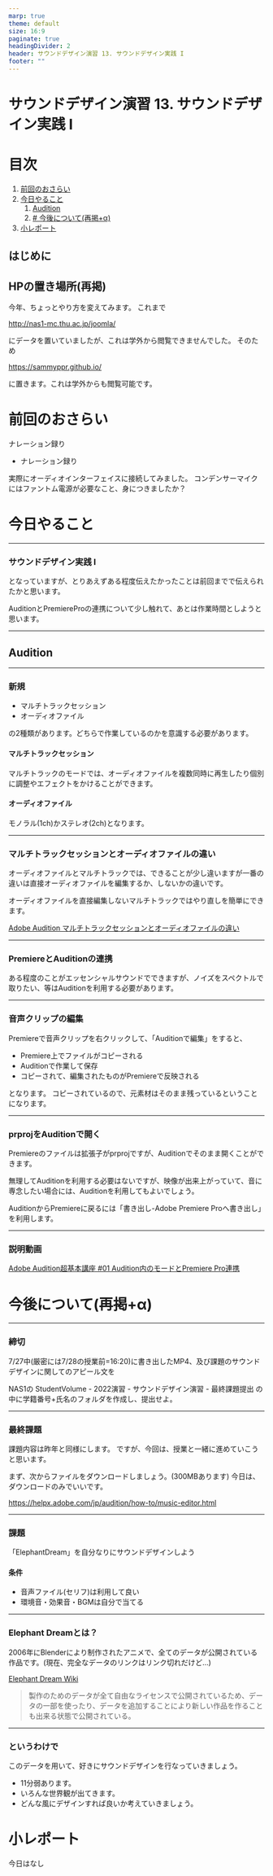 ```yaml
---
marp: true
theme: default
size: 16:9
paginate: true
headingDivider: 2
header: サウンドデザイン演習 13. サウンドデザイン実践 I
footer: ""
---
```


# サウンドデザイン演習  13. サウンドデザイン実践 I<!-- omit in toc -->

# 目次<!-- omit in toc -->

1. [前回のおさらい](#前回のおさらい)
2. [今日やること](#今日やること)
   1. [Audition](#audition)
   2. [# 今後について(再掲+α)](#-今後について再掲α)
3. [小レポート](#小レポート)




## はじめに

## HPの置き場所(再掲)

今年、ちょっとやり方を変えてみます。
これまで

http://nas1-mc.thu.ac.jp/joomla/

にデータを置いていましたが、これは学外から閲覧できませんでした。
そのため

https://sammyppr.github.io/

に置きます。これは学外からも閲覧可能です。

# 前回のおさらい
ナレーション録り

- ナレーション録り

実際にオーディオインターフェイスに接続してみました。
コンデンサーマイクにはファントム電源が必要なこと、身につきましたか？



# 今日やること

---
### サウンドデザイン実践 I
となっていますが、とりあえずある程度伝えたかったことは前回までで伝えられたかと思います。

AuditionとPremiereProの連携について少し触れて、あとは作業時間としようと思います。

---
## Audition

---
### 新規
- マルチトラックセッション
- オーディオファイル

の2種類があります。どちらで作業しているのかを意識する必要があります。
#### マルチトラックセッション
マルチトラックのモードでは、オーディオファイルを複数同時に再生したり個別に調整やエフェクトをかけることができます。

#### オーディオファイル
モノラル(1ch)かステレオ(2ch)となります。

---
### マルチトラックセッションとオーディオファイルの違い
オーディオファイルとマルチトラックでは、できることが少し違いますが一番の違いは直接オーディオファイルを編集するか、しないかの違いです。

オーディオファイルを直接編集しないマルチトラックではやり直しを簡単にできます。

[Adobe Audition マルチトラックセッションとオーディオファイルの違い](https://hamutane.com/sound/adobe-audition-multitrack-audiofile/)

---
### PremiereとAuditionの連携
ある程度のことがエッセンシャルサウンドでできますが、ノイズをスペクトルで取りたい、等はAuditionを利用する必要があります。

---
### 音声クリップの編集 
Premiereで音声クリップを右クリックして、「Auditionで編集」をすると、
- Premiere上でファイルがコピーされる
- Auditionで作業して保存
- コピーされて、編集されたものがPremiereで反映される

となります。
コピーされているので、元素材はそのまま残っているということになります。

---
### prprojをAuditionで開く
Premiereのファイルは拡張子がprprojですが、Auditionでそのまま開くことができます。

無理してAuditionを利用する必要はないですが、映像が出来上がっていて、音に専念したい場合には、Auditionを利用してもよいでしょう。

AuditionからPremiereに戻るには「書き出し-Adobe Premiere Proへ書き出し」を利用します。

---
### 説明動画
[Adobe Audition超基本講座 #01 Audition内のモードとPremiere Pro連携](https://www.youtube.com/watch?v=8ZCb_05BChc)






# 今後について(再掲+α)
---
### 締切
7/27中(厳密には7/28の授業前=16:20)に書き出したMP4、及び課題のサウンドデザインに関してのアピール文を

NAS1の
StudentVolume - 2022演習 - サウンドデザイン演習 - 最終課題提出
の中に学籍番号+氏名のフォルダを作成し、提出せよ。

---
### 最終課題
課題内容は昨年と同様にします。
ですが、今回は、授業と一緒に進めていこうと思います。

まず、次からファイルをダウンロードしましょう。(300MBあります)
今日は、ダウンロードのみでいいです。

https://helpx.adobe.com/jp/audition/how-to/music-editor.html

---
### 課題
「ElephantDream」を自分なりにサウンドデザインしよう

#### 条件
- 音声ファイル(セリフ)は利用して良い
- 環境音・効果音・BGMは自分で当てる

---
### Elephant Dreamとは？
2006年にBlenderにより制作されたアニメで、全てのデータが公開されている作品です。(現在、完全なデータのリンクはリンク切れだけど...)

[Elephant Dream Wiki](https://ja.wikipedia.org/wiki/Elephants_Dream)
> 製作のためのデータが全て自由なライセンスで公開されているため、データの一部を使ったり、データを追加することにより新しい作品を作ることも出来る状態で公開されている。

---
### というわけで
このデータを用いて、好きにサウンドデザインを行なっていきましょう。
- 11分弱あります。
- いろんな世界観が出てきます。
- どんな風にデザインすれば良いか考えていきましょう。




# 小レポート
今日はなし


